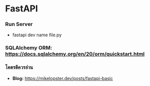 # FastAPI

### Run Server
- fastapi dev name file.py

### SQLAlchemy ORM: https://docs.sqlalchemy.org/en/20/orm/quickstart.html

### โคตรดีควรอ่าน
-  **Blog:** https://mikelopster.dev/posts/fastapi-basic 
